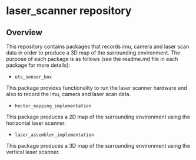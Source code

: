 # laser_scanner repository

## Overview

This repository contains packages that records imu, camera and laser scan data in order to produce a 3D map of the surrounding environment. The purpose of each package is as follows (see the readme.md file in each package for more details):

* ```uts_sensor_box```

This package provides functionality to run the laser scanner hardware and also to record the imu, camera and laser scan data.

* ```hector_mapping_implementation```

This package produces a 2D map of the surrounding environment using the horizontal laser scanner.

* ```laser_assembler_implementation```

This package produces a 3D map of the surrounding environment using the vertical laser scanner.
